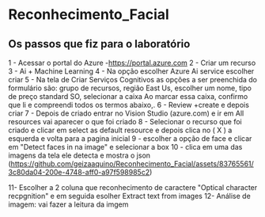 # Reconhecimento_Facial
## Os passos que fiz para o laboratório
1 - Acessar o portal do Azure -https://portal.azure.com
2 - Criar um recurso
3 - Ai + Machine Learning
4 - Na opção  escolher Azure  Ai service escolher criar 
5 - Na tela de 
Criar Serviços Cognitivos as opções a ser preenchida do formulário são: grupo de recursos, região East Us, escolher um nome, tipo de preço standard SO,   selecionar a caixa  Ao marcar essa caixa, confirmo que li e compreendi todos os termos abaixo,.
6 - Review +create e depois criar 
7 - Depois de criado entrar no  Vision Studio (azure.com) e ir em All resources  vai aparecer o que foi criado 
8 - Selecionar o recurso que foi criado  e clicar em select as default resource e depois clica no ( X ) a esquerda  e volta para a pagina inicial 
9 - escolher a opção de face e clicar em "Detect  faces in na image" e selecionar a box 
10 -  clica em uma das imagens da tela  ele detecta  e mostra o json (https://github.com/geizaaquino/Reconhecimento_Facial/assets/83765561/3c80da04-200e-4748-aff0-a97f598985c2)

11- Escolher a 2 coluna que reconhecimento de caractere "Optical character recpgnition" e em seguida esolher Extract text from images
12- Análise de imagem: vai fazer a leitura da imgem


